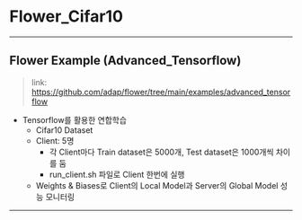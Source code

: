 # Flower_Cifar10
***
## Flower Example (Advanced_Tensorflow)
> link: https://github.com/adap/flower/tree/main/examples/advanced_tensorflow

* Tensorflow를 활용한 연합학습
  * Cifar10 Dataset
  * Client: 5명
    * 각 Client마다 Train dataset은 5000개, Test dataset은 1000개씩 차이를 둠
    * run_client.sh 파일로 Client 한번에 실행
  * Weights & Biases로 Client의 Local Model과 Server의 Global Model 성능 모니터링


***
